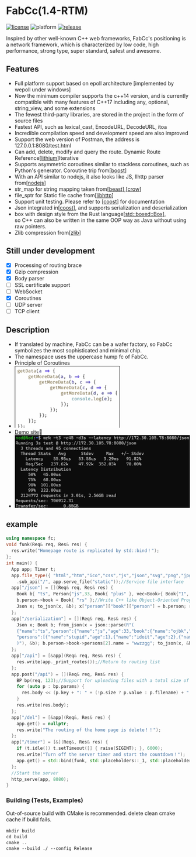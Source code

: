 # FabCc(1.4-RTM)
[![license][license-badge]][license-link]
![platform][supported-platforms-badge]
[![release][release-badge]][release-link]

[license-badge]: https://img.shields.io/badge/License-AGPL%20v3-gold.svg
[license-link]: LICENSE
[supported-platforms-badge]: https://img.shields.io/badge/platform-Win32%20|%20GNU/Linux%20|%20macOS%20|%20FreeBSD%20-maroon
[release-badge]: https://img.shields.io/github/release/asciphx/FabCc.svg?style=flat-square
[release-link]: https://github.com/asciphx/FabCc/releases
Inspired by other well-known C++ web frameworks, FabCc's positioning is a network framework, which is characterized by low code, high performance, strong type, super standard, safest and awesome.
## Features
- Full platform support based on epoll architecture [implemented by wepoll under windows]
- Now the minimum compiler supports the c++14 version, and is currently compatible with many features of C++17 including any, optional, string_view, and some extensions
- The fewest third-party libraries, are stored in the project in the form of source files
- Fastest API, such as lexical_cast, EncodeURL, DecodeURL, itoa
- Incredible compilation speed and development speed are also improved
- Support the web version of Postman, the address is 127.0.0.1:8080/test.html
- Can add, delete, modify and query the route. Dynamic Route Reference[[lithium](https://github.com/matt-42/lithium)]Iterative
- Supports asymmetric coroutines similar to stackless coroutines, such as Python's generator. Coroutine trip from[[boost](https://github.com/boostorg/context)]
- With an API similar to nodejs, it also looks like JS, llhttp parser from[[nodejs](https://github.com/nodejs/llhttp)]
- str_map for string mapping taken from[[beast](https://github.com/boostorg/beast)],[[crow](https://github.com/ipkn/crow)]
- file_sptr for Static file cache from[[libhttp](https://github.com/neithern/libhttp)]
- Support unit testing. Please refer to [[coost](https://coostdocs.github.io/cn/co/unitest/)] for documentation
- Json integrated in[[coost](https://coostdocs.github.io/cn/co/json/)], and supports serialization and deserialization
- box with design style from the Rust language[[std::boxed::Box](https://doc.rust-lang.org/std/boxed/struct.Box.html)],   
  so C++ can also be written in the same OOP way as Java without using raw pointers.
- Zlib compression from[[zlib](https://github.com/madler/zlib)]

## Still under development
- [x] Processing of routing brace
- [x] Gzip compression
- [x] Body parser
- [ ] SSL certificate support
- [ ] WebSocket
- [x] Coroutines
- [ ] UDP server
- [ ] TCP client

## Description
- If translated by machine, FabCc can be a wafer factory, so FabCc symbolizes the most sophisticated and minimal chip.
- The namespace uses the uppercase hump fc of FabCc.
- Principle of Coroutines
- ![yield](./yield.gif)
- [Demo site](http://8.129.58.72:8080/)🚀
- ![test](./test.jpg)

## example
```c++
using namespace fc;
void funk(Req& req, Res& res) {
  res.write("Homepage route is replicated by std::bind！");
};
int main() {
  App app; Timer t;
  app.file_type({ "html","htm","ico","css","js","json","svg","png","jpg","gif","txt","wasm","mp4" })
    .sub_api("/", app.serve_file("static"));//Service file interface
  app["/json"] = [](Req& req, Res& res) {
    Book b{ "ts", Person{"js",33, Book{ "plus" }, vec<Book>{ Book{"1", Person { "sb1" }},Book{"2", Person { "sb2" }} }} };
    b.person->book = Book{ "rs" };//Write C++ like Object-Oriented Programming
    Json x; to_json(x, &b); x["person"]["book"]["person"] = b.person; res.write(x.dump());
  };
  app["/serialization"] = [](Req& req, Res& res) {
    Json x; Book b; from_json(x = json::parse(R"(
	{"name":"ts","person":{"name":"js","age":33,"book":{"name":"ojbk","person":{"name":"fucker","age":0},
	"persons":[{"name":"stupid","age":1},{"name":"idoit","age":2},{"name":"bonkers","age":3,"book":{"name":"sb"}}]}}}
	)"), &b); b.person->book->persons[2].name = "wwzzgg"; to_json(x, &b); res.write(x.dump());
  };
  app["/api"] = [&app](Req& req, Res& res) {
    res.write(app._print_routes());//Return to routing list
  };
  app.post("/api") = [](Req& req, Res& res) {
    BP bp(req, 123);//Support for uploading files with a total size of 123MB
    for (auto p : bp.params) {
      res.body << (p.key + ": " + (!p.size ? p.value : p.filename) + ", ");
    }
    res.write(res.body);
  };
  app["/del"] = [&app](Req&, Res& res) {
    app.get() = nullptr;
    res.write("The routing of the home page is delete！！");
  };
  app["/timer"] = [&](Req&, Res& res) {
    if (t.idle()) t.setTimeout([] { raise(SIGINT); }, 6000);
    res.write("Turn off the server timer and start the countdown！");
    app.get() = std::bind(funk, std::placeholders::_1, std::placeholders::_2);
  };
  //Start the server
  http_serve(app, 8080);
}
```

### Building (Tests, Examples)
Out-of-source build with CMake is recommended.
delete clean cmake cache if build fails.
```
mkdir build
cd build
cmake ..
cmake --build ./ --config Release
```
